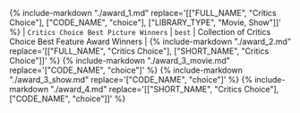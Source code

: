 {%
    include-markdown "./award_1.md"
    replace='[["FULL_NAME", "Critics Choice"], ["CODE_NAME", "choice"], ["LIBRARY_TYPE", "Movie, Show"]]'
%}
| `Critics Choice Best Picture Winners` | `best` | Collection of Critics Choice Best Feature Award Winners |
{%
    include-markdown "./award_2.md"
    replace='[["FULL_NAME", "Critics Choice"], ["SHORT_NAME", "Critics Choice"]]'
%}
{%
    include-markdown "./award_3_movie.md"
    replace='["CODE_NAME", "choice"]'
%}
{%
    include-markdown "./award_3_show.md"
    replace='["CODE_NAME", "choice"]'
%}
{%
    include-markdown "./award_4.md"
    replace='[["SHORT_NAME", "Critics Choice"], ["CODE_NAME", "choice"]]'
%}